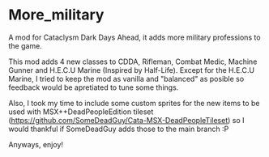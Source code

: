 # More_military
A mod for Cataclysm Dark Days Ahead, it adds more military professions to the game.

This mod adds 4 new classes to CDDA, Rifleman, Combat Medic, Machine Gunner and H.E.C.U Marine (Inspired by Half-Life).
Except for the H.E.C.U Marine, I tried to keep the mod as vanilla and "balanced" as posible so feedback would be apretiated to tune some things.

Also, I took my time to include some custom sprites for the new items to be used with MSX++DeadPeopleEdition tileset (https://github.com/SomeDeadGuy/Cata-MSX-DeadPeopleTileset) so I would thankful if SomeDeadGuy adds those to the main branch :P

Anyways, enjoy!
